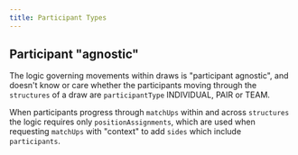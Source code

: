 ```yaml
---
title: Participant Types
---
```


## Participant "agnostic"

The logic governing movements within draws is "participant agnostic", and doesn't know or care whether the participants moving through the `structures` of a draw are `participantType` INDIVIDUAL, PAIR or TEAM.

When participants progress through `matchUps` within and across `structures` the logic requires only `positionAssignments`, which are used when requesting `matchUps` with "context" to add `sides` which include `participants`.
